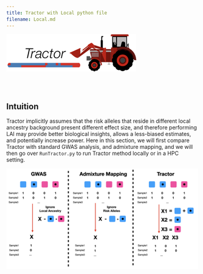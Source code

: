 ```yaml
---
title: Tractor with Local python file
filename: Local.md
---
```


![](images/TractorIcon.png)

&nbsp;  
&nbsp;  

## Intuition

Tractor implicitly assumes that the risk alleles that reside in different local ancestry background present different effect size, and therefore performing LAI may provide better biological insights, allows a less-biased estimates, and potentially increase power. Here in this section, we will first compare Tractor with standard GWAS analysis, and admixture mapping, and we will then go over `RunTractor.py` to run Tractor method locally or in a HPC setting.



![](/images/TractorModel.png)

